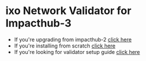 # ixo Network Validator for Impacthub-3

- If you're upgrading from impacthub-2 [click here](./README_UPGRADE.md)
- If you're installing from scratch [click here](./README_INSTALL.md)
- If you're looking for validator setup guide [click here](./README_CONFIG.md)
